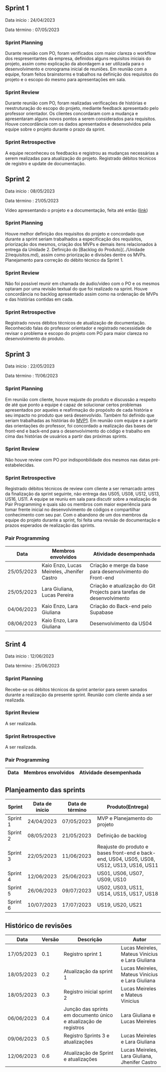 ## Sprint 1

Data início : 24/04/2023

Data término : 07/05/2023



### Sprint Planning
Durante reunião com PO, foram verificados com maior clareza o workflow dos respresentantes da empresa, definidos alguns requisitos iniciais do projeto, assim como explicação da abordagem a ser utilizada para o desenvolvimento e cronograma inicial de reuniões.
Em reunião com a equipe, foram feitos brainstorms e trabalhos na definição dos requisitos do projeto e o escopo do mesmo para apresentações em sala.

### Sprint Review
Durante reunião com PO, foram realizadas verificações de histórias e reestruturação do escopo do projeto, mediante feedback apresentado pelo professor orientador. Os clientes concordaram com a mudança e apresentaram alguns novos pontos a serem considerados para requisitos. Houve concordância com os dados apresentados e desenvolvidos pela equipe sobre o projeto durante o prazo da sprint.

### Sprint Retrospective
A equipe reconheceu os feedbacks e registrou as mudanças necessárias a serem realizadas para atualização do projeto. Registrado débitos técnicos de registro e update de documentação.


## Sprint 2

Data início : 08/05/2023

Data término : 21/05/2023


Vídeo apresentando o projeto e a documentação, feita até então ([link](https://youtu.be/F1XNpiBu20w))

### Sprint Planning
Houve melhor definição dos requisitos do projeto e concordado que durante a sprint seriam trabalhados a especificação dos requisitos, priorização dos mesmos, criação dos MVPs e demais itens relacionados à entrega da Unidade 2. Definição do [Backlog do Produto](../Unidade 2/requisitos.md), assim como priorização e divisões dentre os MVPs.
Planejamento para correção do débito técnico da Sprint 1.

### Sprint Review
Não foi possível reunir em chamada de áudio/vídeo com o PO e os mesmos optaram por uma revisão textual do que foi realizado na sprint. Houve concordância no backlog apresentado assim como na ordenação de MVPs e das histórias contidas em cada.

### Sprint Retrospective
Registrado novos débitos técnicos de atualização de documentação. Reconhecido falas do professor orientador e registrado necessidade de revisar o problema e escopo do projeto com PO para maior clareza no desenvolvimento do produto.


## Sprint 3

Data início : 22/05/2023

Data término : 11/06/2023


### Sprint Planning
Em reunião com cliente, houve reajuste do produto e discussão a respeito de até que ponto a equipe é capaz de solucionar certos problemas apresentados por aqueles e reafirmação do propósito de cada história e seu impacto no produto que será desenvolvido. Também foi definido que seriam trabalhadas as histórias do [MVP1](../Unidade%202/requisitos.md). 
Em reunião com equipe e a partir das orientações do professor, foi concordado a realização das bases de front-end e back-end para o desenvolvimento do código e trabalho em cima das histórias de usuários a partir das próximas sprints.

### Sprint Review
Não houve review com PO por indisponbilidade dos mesmos nas datas pré-estabelecidas.

### Sprint Retrospective 
Registrado débitos técnicos de review com cliente a ser remarcado antes da finalização da sprint seguinte, não entrega das US05, US08, US12, US13, US16, US11.
A equipe se reuniu em sala para discutir sobre a realização de Pair Programming e quais são os membros com maior experiência para tomar frente inicial no desenvolvimento de códigos e compartilhar conhecimento com seu par. Com o abandono de um dos membros da equipe do projeto durante a sprint, foi feita uma revisão de documentação e prazos esperados de realização das sprints. 

### Pair Programming

| Data | Membros envolvidos | Atividade desempenhada |
|--- |--- |--- |
| 25/05/2023 | Kaio Enzo, Lucas Meireles, Jhenifer Castro | Criação e merge da base para desenvolvimento do Front-end |
| 25/05/2023 | Lara Giuliana, Lucas Pereira | Criação e atualização do Git Projects para tarefas de desenvolvimento |
| 04/06/2023 | Kaio Enzo, Lara Giuliana | Criação do Back-end pelo Supabase |
| 08/06/2023 | Kaio Enzo, Lara Giuliana | Desenvolvimento da US04 |


## Srint 4

Data início : 12/06/2023

Data término : 25/06/2023


### Sprint Planning
Recebe-se os débitos técnicos da sprint anterior para serem sanados durante a realização da presente sprint. 
Reunião com cliente ainda a ser realizada.

### Sprint Review
A ser realizada.

### Sprint Retrospective
A ser realizada.

### Pair Programming
| Data | Membros envolvidos | Atividade desempenhada |
|--- |--- |--- |

## Planjeamento das sprints
| Sprint | Data de início | Data de término | Produto(Entrega) | 
|--- |--- |--- |--- |
| Sprint 1 | 24/04/2023 | 07/05/2023 | MVP e Planejamento do projeto |
| Sprint 2 | 08/05/2023 | 21/05/2023 | Definição de backlog |
| Sprint 3 | 22/05/2023 | 11/06/2023 | Reajuste do produto e bases front-end e back-end, US04, US05, US08, US12, US13, US16, US11 | 
| Sprint 4 | 12/06/2023 | 25/06/2023 | US01, US06, US07, US09, US10 |
| Sprint 5 | 26/06/2023 | 09/07/2023 | US02, US03, US11, US14, US15, US17, US18 |
| Sprint 6 | 10/07/2023 | 17/07/2023 | US19, US20, US21 |


## Histórico de revisões

| Data | Versão | Descrição | Autor |
|---|---|---|---|
| 17/05/2023 | 0.1 | Registro sprint 1 | Lucas Meireles, Mateus Vinicius e Lara Giuliana |
| 18/05/2023 | 0.2 | Atualização da sprint 1 | Lucas Meireles, Mateus Vinicius e Lara Giuliana |
| 18/05/2023 | 0.3 | Registro inicial sprint 2 | Lucas Meireles e Mateus Vinicius |
| 06/06/2023 | 0.4 | Junção das sprints em documento único e atualização de registros | Lara Giuliana e Lucas Meireles |
| 09/06/2023 | 0.5 | Registro Sprints 3 e atualizações | Lucas Meireles e Lara Giuliana |
| 12/06/2023 | 0.6 | Atualização de Sprint e atualizações | Lucas Meireles, Lara Giuliana, Jhenifer Castro |




